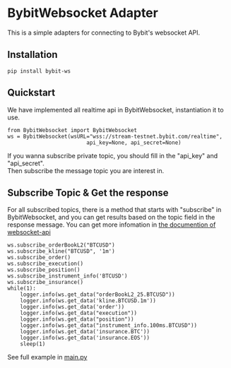 # BybitWebsocket Adapter 

This is a simple adapters for connecting to Bybit's websocket API.

## Installation

```
pip install bybit-ws
```


## Quickstart

We have implemented all realtime api in BybitWebsocket, instantiation it to use.

```
from BybitWebsocket import BybitWebsocket
ws = BybitWebsocket(wsURL="wss://stream-testnet.bybit.com/realtime", 
                         api_key=None, api_secret=None)
```
If you wanna subscribe private topic, you should fill in the "api_key" and "api_secret".    
Then subscribe the message topic you are interest in.

## Subscribe Topic & Get the response

For all subscribed topics, there is a method that starts with "subscribe" in BybitWebsocket, and you can get results based on the topic field in the response message. You can get more infomation in [the documention of websocket-api](https://github.com/bybit-exchange/bybit-official-api-docs/blob/master/en/websocket.md)

```
ws.subscribe_orderBookL2("BTCUSD")
ws.subscribe_kline("BTCUSD", '1m')
ws.subscribe_order()
ws.subscribe_execution()
ws.subscribe_position()
ws.subscribe_instrument_info('BTCUSD')
ws.subscribe_insurance()
while(1):
    logger.info(ws.get_data("orderBookL2_25.BTCUSD"))
    logger.info(ws.get_data('kline.BTCUSD.1m'))
    logger.info(ws.get_data('order'))
    logger.info(ws.get_data("execution"))
    logger.info(ws.get_data("position"))
    logger.info(ws.get_data("instrument_info.100ms.BTCUSD"))
    logger.info(ws.get_data('insurance.BTC'))
    logger.info(ws.get_data('insurance.EOS'))
    sleep(1)
```

See full example in [main.py](https://github.com/bybit-exchange/api-connectors/blob/master/official-ws/python/main.py) 